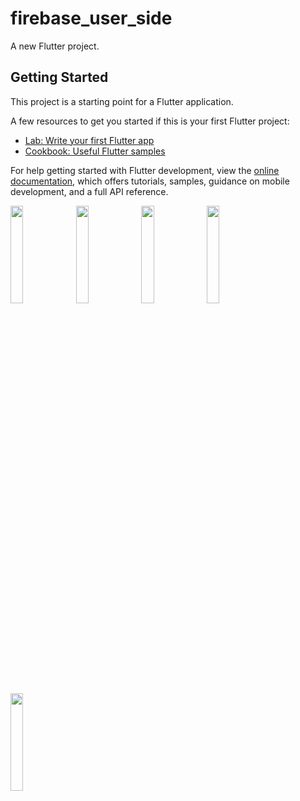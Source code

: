 # firebase_user_side

A new Flutter project.

## Getting Started

This project is a starting point for a Flutter application.

A few resources to get you started if this is your first Flutter project:

- [Lab: Write your first Flutter app](https://docs.flutter.dev/get-started/codelab)
- [Cookbook: Useful Flutter samples](https://docs.flutter.dev/cookbook)

For help getting started with Flutter development, view the
[online documentation](https://docs.flutter.dev/), which offers tutorials,
samples, guidance on mobile development, and a full API reference.

<p>
  <img src="https://github.com/parthflutter/firebase_user_side/assets/116251590/5ee67a93-8502-47e5-aae9-5d5f044b947c" height=20% width=20%>
  <img src="https://github.com/parthflutter/firebase_user_side/assets/116251590/9c929694-2add-4a7f-94c0-d6a0f32f6b28" height=20% width=20%>
<img src="https://github.com/parthflutter/firebase_user_side/assets/116251590/135f0ae0-bf2a-449b-8927-c3c45a5c65a1" height=20% width=20%>
<img src="https://github.com/parthflutter/firebase_user_side/assets/116251590/e8bacd86-04cd-4c13-a6c7-1ca319313b78" height=20% width=20%>
<img src="https://github.com/parthflutter/firebase_user_side/assets/116251590/d521c3e1-8e15-4af4-b581-892c3ac639d4",height=20% width=20%>




</p>
